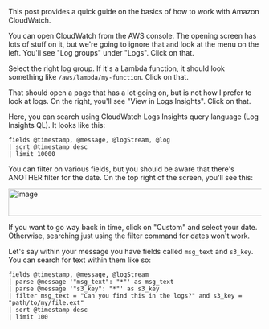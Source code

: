 This post provides a quick guide on the basics of how to work with Amazon CloudWatch.

You can open CloudWatch from the AWS console. The opening screen has lots of stuff on it, but we're going to ignore that and look at the menu on the left. You'll see "Log groups" under "Logs". Click on that.

Select the right log group. If it's a Lambda function, it should look something like `/aws/lambda/my-function`. Click on that.

That should open a page that has a lot going on, but is not how I prefer to look at logs. On the right, you'll see "View in Logs Insights". Click on that.

Here, you can search using CloudWatch Logs Insights query language (Log Insights QL). It looks like this:

```
fields @timestamp, @message, @logStream, @log
| sort @timestamp desc
| limit 10000
```

You can filter on various fields, but you should be aware that there's ANOTHER filter for the date. On the top right of the screen, you'll see this:

<img width="707" height="54" alt="image" src="https://github.com/user-attachments/assets/35abc9ee-1989-43d1-83d5-51d174da8287" />

If you want to go way back in time, click on "Custom" and select your date. Otherwise, searching just using the filter command for dates won't work.

Let's say within your message you have fields called `msg_text` and `s3_key`. You can search for text within them like so:

```
fields @timestamp, @message, @logStream
| parse @message '"msg_text": "*"' as msg_text 
| parse @message '"s3_key": "*"' as s3_key 
| filter msg_text = "Can you find this in the logs?" and s3_key = "path/to/my/file.ext"
| sort @timestamp desc
| limit 100
```
